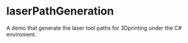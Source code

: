 # laserPathGeneration
A demo that generate the laser tool paths for 3Dprinting under the C# enviroment.
